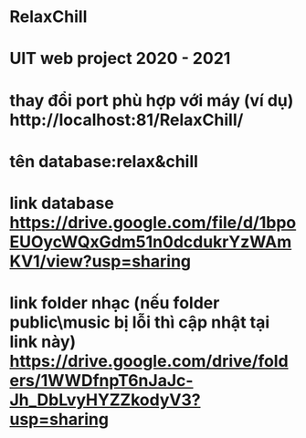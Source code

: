 #  RelaxChill
# UIT web project 2020 - 2021
# thay đổi port phù hợp với máy (ví dụ) http://localhost:81/RelaxChill/
# tên database:relax&chill
# link database https://drive.google.com/file/d/1bpoEUOycWQxGdm51n0dcdukrYzWAmKV1/view?usp=sharing
# link folder nhạc (nếu folder public\music bị lỗi thì cập nhật tại link này) https://drive.google.com/drive/folders/1WWDfnpT6nJaJc-Jh_DbLvyHYZZkodyV3?usp=sharing
